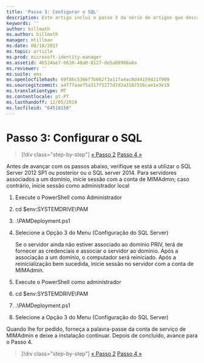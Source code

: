 ```yaml
---
title: 'Passo 3: Configurar o SQL'
description: Este artigo inclui o passo 3 da série de artigos que descreve como configurar o Privileged Identity Manager através de scripts e os passos de configuração do SQL Server.
keywords: ''
author: billmath
ms.author: billmath
manager: mtillman
ms.date: 08/18/2017
ms.topic: article
ms.prod: microsoft-identity-manager
ms.assetid: 4b524ae7-6610-40a0-8127-de5a08988a8a
ms.reviewer: ''
ms.suite: ems
ms.openlocfilehash: 69f86c5366f7b662f3a11fa4ac8d44159421f909
ms.sourcegitcommit: a4f77aae75a317f5277d7d2a3187516cae1e3e19
ms.translationtype: MT
ms.contentlocale: pt-PT
ms.lasthandoff: 12/05/2019
ms.locfileid: "64518156"
---
```

# <a name="step-3-configuring-sql"></a>Passo 3: Configurar o SQL

> [!div class="step-by-step"]
> [« Passo 2](sp1-step2-configuring-corp-domain.md)
> [Passo 4 »](sp1-step4-configuring-sharepoint.md)

Antes de avançar com os passos abaixo, verifique se está a utilizar o SQL Server 2012 SP1 ou posterior ou o SQL server 2014. Para servidores associados a um domínio, inicie sessão com a conta de MIMAdmin; caso contrário, inicie sessão como administrador local
1. Execute o PowerShell como Administrador
2. cd $env:SYSTEMDRIVE\PAM
3. .\PAMDeployment.ps1
4. Selecione a Opção 3 do Menu (Configuração do SQL Server)

   Se o servidor ainda não estiver associado ao domínio PRIV, terá de fornecer as credenciais e associar o servidor ao domínio.
   Após a associação a um domínio, o computador será reiniciado. Após a reinicialização bem sucedida, inicie sessão no servidor com a conta de MIMAdmin.

5. Execute o PowerShell como administrador
6. cd $env:SYSTEMDRIVE\PAM
7. .\PAMDeployment.ps1
8. Selecione a Opção 3 do Menu (Configuração do SQL Server)

Quando lhe for pedido, forneça a palavra-passe da conta de serviço de MIMAdmin e deixe a instalação continuar. Depois de concluído, avance para o Passo 4.

> [!div class="step-by-step"]
> [« Passo 2](sp1-step2-configuring-corp-domain.md)
> [Passo 4 »](sp1-step4-configuring-sharepoint.md)

